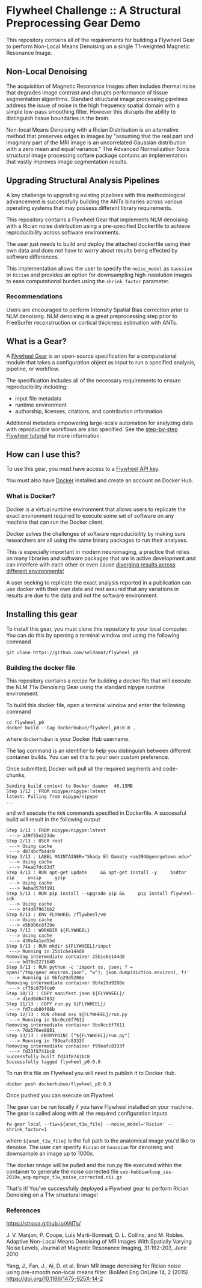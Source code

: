 # Flywheel Challenge :: A Structural Preprocessing Gear Demo

This repository contains all of the requirements for building a Flywheel Gear to perform Non-Local Means Denoising on a single T1-weighted Magnetic Resonance Image.

## Non-Local Denoising
The acquisition of Magnetic Resonance Images often includes thermal noise that degrades image contrast and disrupts performance of tissue segmentation algorithms. Standard structural image processing pipelines address the issue of noise in the high frequency spatial domain with a simple low-pass smoothing filter. However this disrupts the ability to distinguish tissue boundaries in the brain.

Non-local Means Denoising with a Rician Distribution is an alternative method that preserves edges in images by "assuming that the real part and imaginary part of the MRI image is an uncorrelated Gaussian distribution with a zero mean and equal variance." The Advanced Normalization Tools structural image processing softare package contains an implementation that vastly improves image segmentation results. 


## Upgrading Structural Analysis Pipelines
A key challenge to upgrading existing pipelines with this methodological advancement is successfully building the ANTs binaries across various operating systems that may possess different library requirements.

This repository contains a Flywheel Gear that implements NLM denoising with a Rician noise distribution using a pre-specified Dockerfile to achieve reproducibility across software environments.

The user just needs to build and deploy the attached dockerfile using their own data and does not have to worry about results being effected by software differences.

This implementation allows the user to specify the `noise_model` as `Gaussian` or `Rician` and provides an option for downsampling high-resolution images to ease computational burden using the `shrink_factor` parameter.

### Recommendations
Users are encouraged to perform Intensity Spatial Bias correction prior to NLM denoising. 
NLM denoising is a great preprocessing step prior to FreeSurfer reconstruction or cortical thickness estimation with ANTs.

## What is a Gear?
A [Flywheel Gear](https://github.com/flywheel-io/gears/tree/master/spec) is an open-source specification for a computational module that takes a configuration object as input to run a specified analysis, pipeline, or workflow. 

The specification includes all of the necessary requirements to ensure reproducibility including:
  * input file metadata
  * runtime environment
  * authorship, licenses, citations, and contribution information

Additional metadata empowering large-scale automation for analyzing data with reproducible workflows are also specified. See the [step-by-step Flywheel tutorial](https://docs.flywheel.io/hc/en-us/articles/360041766774-Gear-Building-Tutorial) for more information.

## How can I use this?
To use this gear, you must have access to a [Flywheel API key](https://docs.flywheel.io/hc/en-us/articles/360007660533). 

You must also have [Docker](https://docs.docker.com/get-docker/) installed and create an account on Docker Hub.

### What is Docker?
Docker is a virtual runtime environment that allows users to replicate the exact environment required to execute some set of software on any machine that can run the Docker client. 

Docker solves the challenges of software reproducibility by making sure researchers are all using the same binary packages to run their analyses. 

This is especially important in modern neuroimaging, a practice that relies on many libraries and software packages that are in active development and can interfere with each other or even cause [diverging results across different environments!](https://journals.plos.org/plosone/article?id=10.1371/journal.pone.0038234) 

A user seeking to replicate the exact analysis reported in a publication can use docker with their own data and rest assured that any variations in results are due to the data and not the software environment.

## Installing this gear
To install this gear, you must clone this repository to your local computer. You can do this by opening a terminal window and using the following command
```
git clone https://github.com/seldamat/flywheel_p0
```

### Building the docker file
This repository contains a recipe for building a docker file that will execute the NLM T1w Denoising Gear using the standard nipype runtime environment.

To build this docker file, open a terminal window and enter the following command 
```
cd flywheel_p0
docker build --tag dockerhubun/flywheel_p0:0.0 .
```

where `dockerhubun` is your Docker Hub username.

The tag command is an identifier to help you distinguish between different container builds. You can set this to your own custom preference.

Once submitted, Docker will pull all the required segments and code-chunks,
```
Sending build context to Docker daemon  46.15MB
Step 1/12 : FROM nipype/nipype:latest
latest: Pulling from nipype/nipype
...
```
and will execute the `RUN` commands specified in Dockerfile. A successful build will result in the following output
```
Step 1/13 : FROM nipype/nipype:latest
 ---> a39f55e223de
Step 2/13 : USER root
 ---> Using cache
 ---> d874bcfb44c9
Step 3/13 : LABEL MAINTAINER="Shady El Damaty <se394@georgetown.edu>"
 ---> Using cache
 ---> 74eab7dc83d7
Step 4/13 : RUN apt-get update     && apt-get install -y     bsdtar     zip     unzip     gzip
 ---> Using cache
 ---> 9ebad570f191
Step 5/13 : RUN pip install --upgrade pip &&     pip install flywheel-sdk
 ---> Using cache
 ---> 0f4d47963bb2
Step 6/13 : ENV FLYWHEEL /flywheel/v0
 ---> Using cache
 ---> e5b9b6c8f29e
Step 7/13 : WORKDIR ${FLYWHEEL}
 ---> Using cache
 ---> 439e4a1ed55d
Step 8/13 : RUN mkdir ${FLYWHEEL}/input
 ---> Running in 25b1c6e144d8
Removing intermediate container 25b1c6e144d8
 ---> bd78d2271648
Step 9/13 : RUN python -c 'import os, json; f = open("/tmp/gear_environ.json", "w"); json.dump(dict(os.environ), f)'
 ---> Running in 9bfe29d9208e
Removing intermediate container 9bfe29d9208e
 ---> cf76c075fce0
Step 10/13 : COPY manifest.json ${FLYWHEEL}/
 ---> d1ed0d647832
Step 11/13 : COPY run.py ${FLYWHEEL}/
 ---> fd7cab80f06b
Step 12/13 : RUN chmod a+x ${FLYWHEEL}/run.py
 ---> Running in 5bc0cc6f7611
Removing intermediate container 5bc0cc6f7611
 ---> 7da576ee8881
Step 13/13 : ENTRYPOINT ["${FLYWHEEL}/run.py"]
 ---> Running in f99eafc8333f
Removing intermediate container f99eafc8333f
 ---> fd33f8741bc8
Successfully built fd33f8741bc8
Successfully tagged flywheel_p0:0.0
```

To run this file on Flywheel you will need to publish it to Docker Hub.
```
docker push dockerhubun/flywheel_p0:0.0 
```

Once pushed you can execute on Flywheel.

The gear can be run locally if you have Flywheel installed on your machine. The gear is called along with all the required configuration inputs
```
fw gear local --t1w=${anat_t1w_file} --noise_model='Rician' --shrink_factor=1
```
where `${anat_t1w_file}` is the full path to the anatomical image you'd like to denoise. The user can specify `Rician` or `Gaussian` for denoising and downsample an image up to 1000x.

The docker image will be pulled and the run.py file executed within the container to generate the noise corrected file `sub-hebbianloop_ses-2019a_acq-mprage_t1w_noise_corrected.nii.gz`

That's it! You've successfully deployed a Flywheel gear to perform Rician Denoising on a T1w structural image!

### References
https://stnava.github.io/ANTs/

J. V. Manjon, P. Coupe, Luis Marti-Bonmati, D. L. Collins, and M. Robles. Adaptive Non-Local Means Denoising of MR Images With Spatially Varying Noise Levels, Journal of Magnetic Resonance Imaging, 31:192-203, June 2010.

Yang, J., Fan, J., Ai, D. et al. Brain MR image denoising for Rician noise using pre-smooth non-local means filter. BioMed Eng OnLine 14, 2 (2015). https://doi.org/10.1186/1475-925X-14-2
